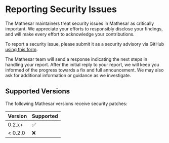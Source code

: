 # Reporting Security Issues

The Mathesar maintainers treat security issues in Mathesar as critically important. We appreciate your efforts to responsibly disclose your findings, and will make every effort to acknowledge your contributions.

To report a security issue, please submit it as a security advisory via GitHub [using this form](https://github.com/mathesar-foundation/mathesar/security/advisories/new).

The Mathesar team will send a response indicating the next steps in handling your report. After the initial reply to your report, we will keep you informed of the progress towards a fix and full announcement. We may also ask for additional information or guidance as we investigate.

## Supported Versions

The following Mathesar versions receive security patches:

| Version  | Supported          |
| -------- | ------------------ |
| 0.2.x+   | :white_check_mark: |
| < 0.2.0  | :x:                |
